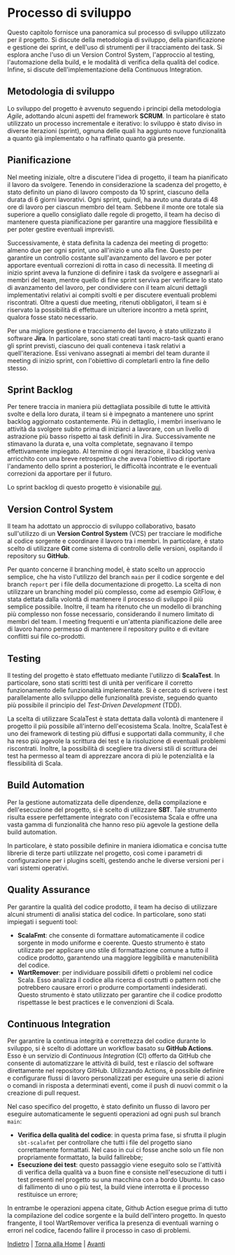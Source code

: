 # Processo di sviluppo

Questo capitolo fornisce una panoramica sul processo di sviluppo utilizzato per il progetto. Si discute della
metodologia di sviluppo, della pianificazione e gestione dei sprint, e dell'uso di strumenti per il tracciamento dei
task. Si esplora anche l'uso di un Version Control System, l'approccio al testing, l'automazione della build, e
le modalità di verifica della qualità del codice. Infine, si discute dell'implementazione della Continuous Integration.

## Metodologia di sviluppo

Lo sviluppo del progetto è avvenuto seguendo i principi della metodologia *Agile*, adottando alcuni aspetti del
framework **SCRUM**. In particolare è stato utilizzato un processo incrementale e iterativo: lo sviluppo è stato diviso
in diverse iterazioni (sprint), ognuna delle quali ha aggiunto nuove funzionalità a quanto già implementato o ha
raffinato quanto già presente.

## Pianificazione

Nel meeting iniziale, oltre a discutere l'idea di progetto, il team ha pianificato il lavoro da svolgere. Tenendo in
considerazione la scadenza del progetto, è stato definito un piano di lavoro composto da 10 sprint, ciascuno della
durata di 6 giorni lavorativi. Ogni sprint, quindi, ha avuto una durata di 48 ore di lavoro per ciascun membro del team.
Sebbene il monte ore totale sia superiore a quello consigliato dalle regole di progetto, il team ha deciso di mantenere
questa pianificazione per garantire una maggiore flessibilità e per poter gestire eventuali imprevisti.

Successivamente, è stata definita la cadenza dei meeting di progetto: almeno due per ogni sprint, uno all'inizio e uno
alla fine. Questo per garantire un controllo costante sull'avanzamento del lavoro e per poter apportare eventuali
correzioni di rotta in caso di necessità. Il meeting di inizio sprint aveva la funzione di definire i task da svolgere e
assegnarli ai membri del team, mentre quello di fine sprint serviva per verificare lo stato di avanzamento del lavoro,
per condividere con il team alcuni dettagli implementativi relativi ai compiti svolti e per discutere eventuali problemi
riscontrati. Oltre a questi due meeting, ritenuti obbligatori, il team si è riservato la possibilità di effettuare un
ulteriore incontro a metà sprint, qualora fosse stato necessario.

Per una migliore gestione e tracciamento del lavoro, è stato utilizzato il software **Jira**. In particolare, sono stati
creati tanti macro-task quanti erano gli sprint previsti, ciascuno dei quali conteneva i task relativi a
quell'iterazione. Essi venivano assegnati ai membri del team durante il meeting di inizio sprint, con l'obiettivo di
completarli entro la fine dello stesso.

## Sprint Backlog

Per tenere traccia in maniera più dettagliata possibile di tutte le attività svolte e della loro durata, il team si è
impegnato a mantenere uno sprint backlog aggiornato costantemente. Più in dettaglio, i membri inserivano le attività da
svolgere subito prima di iniziarci a lavorare, con un livello di astrazione più basso rispetto ai task definiti in Jira.
Successivamente ne stimavano la durata e, una volta completate, segnavano il tempo effettivamente impiegato. Al termine
di ogni iterazione, il backlog veniva arricchito con una breve retrospettiva che aveva l'obiettivo di riportare
l'andamento dello sprint a posteriori, le difficoltà incontrate e le eventuali correzioni da apportare per il futuro.

Lo sprint backlog di questo progetto è visionabile [qui](process/sprint-backlog.md).

## Version Control System

Il team ha adottato un approccio di sviluppo collaborativo, basato sull'utilizzo di un **Version Control System** (VCS)
per tracciare le modifiche al codice sorgente e coordinare il lavoro tra i membri. In particolare, è stato scelto di
utilizzare **Git** come sistema di controllo delle versioni, ospitando il repository su **GitHub**.

Per quanto concerne il branching model, è stato scelto un approccio semplice, che ha visto l'utilizzo del branch `main`
per il codice sorgente e del branch `report` per i file della documentazione di progetto. La scelta di non utilizzare un
branching model più complesso, come ad esempio GitFlow, è stata dettata dalla volontà di mantenere il processo di
sviluppo il più semplice possibile. Inoltre, il team ha ritenuto che un modello di branching più complesso non fosse
necessario, considerando il numero limitato di membri del team. I meeting frequenti e un'attenta pianificazione delle
aree di lavoro hanno permesso di mantenere il repository pulito e di evitare conflitti sui file co-prodotti.

## Testing

Il testing del progetto è stato effettuato mediante l'utilizzo di **ScalaTest**. In particolare, sono stati scritti test
di unità per verificare il corretto funzionamento delle funzionalità implementate. Si è cercato di
scrivere i test parallelamente allo sviluppo delle funzionalità previste, seguendo quanto più possibile il principio del
*Test-Driven Development* (TDD).

La scelta di utilizzare ScalaTest è stata dettata dalla volontà di mantenere il progetto il più possibile all'interno
dell'ecosistema Scala. Inoltre, ScalaTest è uno dei framework di testing più diffusi e supportati dalla community, il
che ha reso più agevole la scrittura dei test e la risoluzione di eventuali problemi riscontrati. Inoltre, la
possibilità di scegliere tra diversi stili di scrittura dei test ha permesso al team di apprezzare ancora di più le
potenzialità e la flessibilità di Scala.

## Build Automation

Per la gestione automatizzata delle dipendenze, della compilazione e dell'esecuzione del progetto, si è scelto di
utilizzare **SBT**. Tale strumento risulta essere perfettamente integrato con l'ecosistema Scala e offre una vasta gamma
di funzionalità che hanno reso più agevole la gestione della build automation.

In particolare, è stato possibile definire in maniera idiomatica e concisa tutte librerie di terze parti utilizzate nel
progetto, così come i parametri di configurazione per i plugins scelti, gestendo anche le diverse versioni per i vari
sistemi operativi.

## Quality Assurance

Per garantire la qualità del codice prodotto, il team ha deciso di utilizzare alcuni strumenti di analisi statica del
codice. In particolare, sono stati impiegati i seguenti tool:

- **ScalaFmt**: che consente di formattare automaticamente il codice sorgente in modo uniforme e coerente. Questo
  strumento è stato utilizzato per applicare uno stile di formattazione comune a tutto il codice prodotto, garantendo
  una maggiore leggibilità e manutenibilità del codice.
- **WartRemover**: per individuare possibili difetti o problemi nel codice Scala. Esso analizza il codice alla ricerca
  di costrutti o pattern noti che potrebbero causare errori o produrre comportamenti indesiderati. Questo strumento è
  stato utilizzato per garantire che il codice prodotto rispettasse le best practices e le convenzioni di Scala.

## Continuous Integration

Per garantire la continua integrità e correttezza del codice durante lo sviluppo, si è scelto di adottare un workflow
basato su **GitHub Actions**. Esso è un servizio di *Continuous Integration* (CI) offerto da GitHub che consente di
automatizzare le attività di build, test e rilascio del software direttamente nel repository GitHub. Utilizzando
Actions, è possibile definire e configurare flussi di lavoro personalizzati per eseguire una serie di azioni o comandi
in risposta a determinati eventi, come il push di nuovi commit o la creazione di pull request.

Nel caso specifico del progetto, è stato definito un flusso di lavoro per eseguire automaticamente le seguenti
operazioni ad ogni push sul branch `main`:

- **Verifica della qualità del codice**: in questa prima fase, si sfrutta il plugin `sbt-scalafmt` per
  controllare che tutti i file del progetto siano correttamente formattati. Nel caso in cui ci fosse anche solo un file
  non propriamente formattato, la build fallirebbe;
- **Esecuzione dei test**: questo passaggio viene eseguito solo se l'attività di verifica della qualità va a buon fine e
  consiste nell'esecuzione di tutti i test presenti nel progetto su una macchina con a bordo Ubuntu. In caso di
  fallimento di uno o più test, la build viene interrotta e il processo restituisce
  un errore;

In entrambe le operazioni appena citate, Github Action esegue prima di tutto la compilazione del codice sorgente e la
build dell'intero progetto. In questo frangente, il tool WartRemover verifica la presenza di eventuali warning o errori
nel codice, facendo fallire il processo in caso di problemi.

[Indietro](0-introduzione.md) | [Torna alla Home](index.md) | [Avanti](2-requisiti.md)
